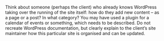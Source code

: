 Think about someone (perhaps the client) who already knows WordPress taking over the
running of the site itself: how do they add new content – as a page or a post? In what category? You
may have used a plugin for a calendar of events or something, which needs to be described. Do not
recreate WordPress documentation, but clearly explain to the client’s site maintainer how this
particular site is organised and can be updated.
